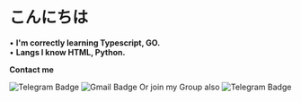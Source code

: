# こんにちは
• **I'm correctly learning Typescript, GO.**<br>
• **Langs I know HTML, Python.**

**Contact me**

![Telegram Badge](https://img.shields.io/badge/-aka-1ca0f1?style=flat-square&logo=telegram&logoColor=white&link=https://t.me/dainkawa)
![Gmail Badge](https://img.shields.io/badge/-akane-c14438?style=flat-square&logo=Gmail&logoColor=white&link=mailto:Fujinoaka@gmail.com)
Or join my Group also
![Telegram Badge](https://img.shields.io/badge/-Hoyo-1ca0f1?style=flat-square&logo=telegram&logoColor=white&link=https://t.me/Hoyoe)
